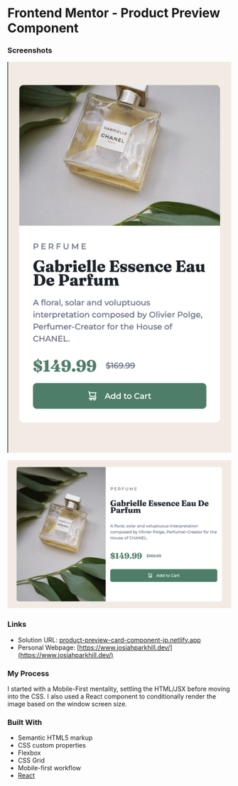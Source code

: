 # Frontend Mentor - Product Preview Component

### Screenshots

![mobile version](./public/mobileVersion.png)

![desktop version](./public/desktopVersion.png)

### Links

- Solution URL: [product-preview-card-component-jp.netlify.app](product-preview-card-component-jp.netlify.app)
- Personal Webpage: [https://www.josiahparkhill.dev/](https://www.josiahparkhill.dev/)

### My Process

I started with a Mobile-First mentality, settling the HTML/JSX before moving into the CSS. I also used a React component to conditionally render the image based on the window screen size.

### Built With

- Semantic HTML5 markup
- CSS custom properties
- Flexbox
- CSS Grid
- Mobile-first workflow
- [React](https://reactjs.org/)
